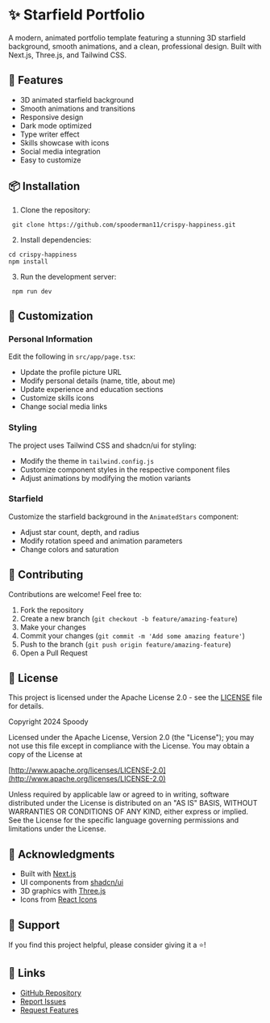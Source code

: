 # ✨ Starfield Portfolio

A modern, animated portfolio template featuring a stunning 3D starfield background, smooth animations, and a clean, professional design. Built with Next.js, Three.js, and Tailwind CSS.





## 🚀 Features

- 3D animated starfield background
- Smooth animations and transitions
- Responsive design
- Dark mode optimized
- Type writer effect
- Skills showcase with icons
- Social media integration
- Easy to customize


## 📦 Installation

1. Clone the repository:


```shellscript
 git clone https://github.com/spooderman11/crispy-happiness.git
```

2. Install dependencies:


```shellscript
cd crispy-happiness
npm install
```

3. Run the development server:


```shellscript
 npm run dev
```

## 🎨 Customization

### Personal Information

Edit the following in `src/app/page.tsx`:

- Update the profile picture URL
- Modify personal details (name, title, about me)
- Update experience and education sections
- Customize skills icons
- Change social media links


### Styling

The project uses Tailwind CSS and shadcn/ui for styling:

- Modify the theme in `tailwind.config.js`
- Customize component styles in the respective component files
- Adjust animations by modifying the motion variants


### Starfield

Customize the starfield background in the `AnimatedStars` component:

- Adjust star count, depth, and radius
- Modify rotation speed and animation parameters
- Change colors and saturation


## 🤝 Contributing

Contributions are welcome! Feel free to:

1. Fork the repository
2. Create a new branch (`git checkout -b feature/amazing-feature`)
3. Make your changes
4. Commit your changes (`git commit -m 'Add some amazing feature'`)
5. Push to the branch (`git push origin feature/amazing-feature`)
6. Open a Pull Request


## 📄 License

This project is licensed under the Apache License 2.0 - see the [LICENSE](LICENSE) file for details.

Copyright 2024 Spoody

Licensed under the Apache License, Version 2.0 (the "License");
you may not use this file except in compliance with the License.
You may obtain a copy of the License at

[http://www.apache.org/licenses/LICENSE-2.0](http://www.apache.org/licenses/LICENSE-2.0)

Unless required by applicable law or agreed to in writing, software
distributed under the License is distributed on an "AS IS" BASIS,
WITHOUT WARRANTIES OR CONDITIONS OF ANY KIND, either express or implied.
See the License for the specific language governing permissions and
limitations under the License.

## 🙏 Acknowledgments

- Built with [Next.js](https://nextjs.org/)
- UI components from [shadcn/ui](https://ui.shadcn.com/)
- 3D graphics with [Three.js](https://threejs.org/)
- Icons from [React Icons](https://react-icons.github.io/react-icons/)


## 💖 Support

If you find this project helpful, please consider giving it a ⭐️!

## 🔗 Links

- [GitHub Repository](https://github.com/spooderman11/crispy-happiness)
- [Report Issues](https://github.com/spooderman11/crispy-happiness/issues)
- [Request Features](https://github.com/spooderman11/crispy-happiness/issues)